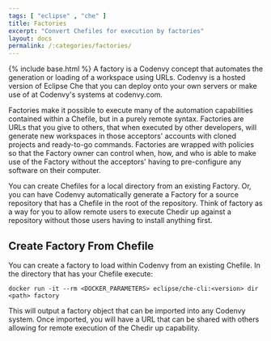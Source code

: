 ```yaml
---
tags: [ "eclipse" , "che" ]
title: Factories
excerpt: "Convert Chefiles for execution by factories"
layout: docs
permalink: /:categories/factories/
---
```

{% include base.html %}
A factory is a Codenvy concept that automates the generation or loading of a workspace using URLs. Codenvy is a hosted version of Eclipse Che that you can deploy onto your own servers or make use of at Codenvy's systems at codenvy.com.

Factories make it possible to execute many of the automation capabilities contained within a Chefile, but in a purely remote syntax. Factories are URLs that you give to others, that when executed by other developers, will generate new workspaces in those acceptors' accounts with cloned projects and ready-to-go commands. Factories are wrapped with policies so that the Factory owner can control when, how, and who is able to make use of the Factory without the acceptors' having to pre-configure any software on their computer.

You can create Chefiles for a local directory from an existing Factory. Or, you can have Codenvy automatically generate a Factory for a source repository that has a Chefile in the root of the repository. Think of factory as a way for you to allow remote users to execute Chedir up against a repository without those users having to install anything first.

## Create Factory From Chefile
You can create a factory to load within Codenvy from an existing Chefile. In the directory that has your Chefile execute:

```shell  
docker run -it --rm <DOCKER_PARAMETERS> eclipse/che-cli:<version> dir <path> factory
```

This will output a factory object that can be imported into any Codenvy system. Once imported, you will have a URL that can be shared with others allowing for remote execution of the Chedir up capability.
